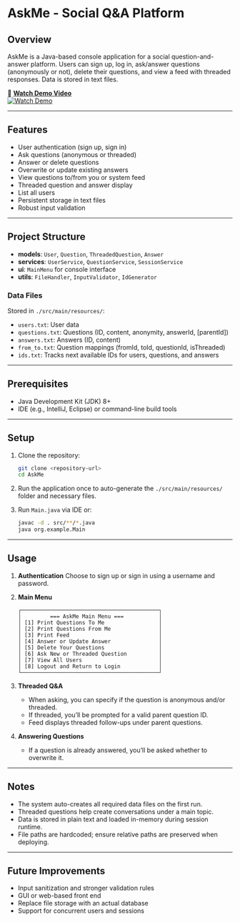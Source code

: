
# AskMe - Social Q&A Platform

## Overview
AskMe is a Java-based console application for a social question-and-answer platform. Users can sign up, log in, ask/answer questions (anonymously or not), delete their questions, and view a feed with threaded responses. Data is stored in text files.

🎥 **[Watch Demo Video](https://drive.google.com/file/d/1jgTq-e5fZqUV_AmZO4UjjEc8DFv5mE7I/view?usp=sharing)**  
[![Watch Demo](https://img.shields.io/badge/Watch-Demo-blue?logo=google-drive&style=for-the-badge)](https://drive.google.com/file/d/1jgTq-e5fZqUV_AmZO4UjjEc8DFv5mE7I/view?usp=sharing)

---

## Features
- User authentication (sign up, sign in)  
- Ask questions (anonymous or threaded)  
- Answer or delete questions  
- Overwrite or update existing answers  
- View questions to/from you or system feed  
- Threaded question and answer display  
- List all users  
- Persistent storage in text files  
- Robust input validation  

---

## Project Structure
- **models**: `User`, `Question`, `ThreadedQuestion`, `Answer`  
- **services**: `UserService`, `QuestionService`, `SessionService`  
- **ui**: `MainMenu` for console interface  
- **utils**: `FileHandler`, `InputValidator`, `IdGenerator`  

### Data Files
Stored in `./src/main/resources/`:
- `users.txt`: User data  
- `questions.txt`: Questions (ID, content, anonymity, answerId, [parentId])  
- `answers.txt`: Answers (ID, content)  
- `from_to.txt`: Question mappings (fromId, toId, questionId, isThreaded)  
- `ids.txt`: Tracks next available IDs for users, questions, and answers  

---

## Prerequisites
- Java Development Kit (JDK) 8+  
- IDE (e.g., IntelliJ, Eclipse) or command-line build tools  

---

## Setup

1. Clone the repository:
   ```bash
   git clone <repository-url>
   cd AskMe
   ```

2. Run the application once to auto-generate the `./src/main/resources/` folder and necessary files.

3. Run `Main.java` via IDE or:

   ```bash
   javac -d . src/**/*.java
   java org.example.Main
   ```

---

## Usage

1. **Authentication**
   Choose to sign up or sign in using a username and password.

2. **Main Menu**

   ```
   ┌───────────────────────────────────────────┐
   │         === AskMe Main Menu ===           │
   │ [1] Print Questions To Me                 │
   │ [2] Print Questions From Me               │
   │ [3] Print Feed                            │
   │ [4] Answer or Update Answer               │
   │ [5] Delete Your Questions                 │
   │ [6] Ask New or Threaded Question          │
   │ [7] View All Users                        │
   │ [8] Logout and Return to Login            │
   └───────────────────────────────────────────┘
   ```

3. **Threaded Q\&A**

   * When asking, you can specify if the question is anonymous and/or threaded.
   * If threaded, you’ll be prompted for a valid parent question ID.
   * Feed displays threaded follow-ups under parent questions.

4. **Answering Questions**

   * If a question is already answered, you’ll be asked whether to overwrite it.

---

## Notes

* The system auto-creates all required data files on the first run.
* Threaded questions help create conversations under a main topic.
* Data is stored in plain text and loaded in-memory during session runtime.
* File paths are hardcoded; ensure relative paths are preserved when deploying.

---

## Future Improvements

* Input sanitization and stronger validation rules
* GUI or web-based front end
* Replace file storage with an actual database
* Support for concurrent users and sessions


```
